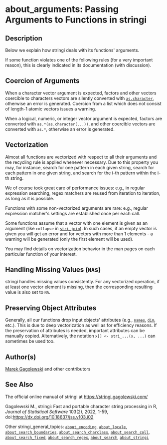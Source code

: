 # about_arguments: Passing Arguments to Functions in <span class="pkg">stringi</span>

## Description

Below we explain how <span class="pkg">stringi</span> deals with its functions\' arguments.

If some function violates one of the following rules (for a very important reason), this is clearly indicated in its documentation (with discussion).

## Coercion of Arguments

When a character vector argument is expected, factors and other vectors coercible to characters vectors are silently converted with [`as.character`](https://stat.ethz.ch/R-manual/R-devel/library/base/html/character.html), otherwise an error is generated. Coercion from a list which does not consist of length-1 atomic vectors issues a warning.

When a logical, numeric, or integer vector argument is expected, factors are converted with `as.*(as.character(...))`, and other coercible vectors are converted with `as.*`, otherwise an error is generated.

## Vectorization

Almost all functions are vectorized with respect to all their arguments and the recycling rule is applied whenever necessary. Due to this property you may, for instance, search for one pattern in each given string, search for each pattern in one given string, and search for the i-th pattern within the i-th string.

We of course took great care of performance issues: e.g., in regular expression searching, regex matchers are reused from iteration to iteration, as long as it is possible.

Functions with some non-vectorized arguments are rare: e.g., regular expression matcher\'s settings are established once per each call.

Some functions assume that a vector with one element is given as an argument (like `collapse` in [`stri_join`](stri_join.md)). In such cases, if an empty vector is given you will get an error and for vectors with more than 1 elements - a warning will be generated (only the first element will be used).

You may find details on vectorization behavior in the man pages on each particular function of your interest.

## Handling Missing Values (`NA`s)

<span class="pkg">stringi</span> handles missing values consistently. For any vectorized operation, if at least one vector element is missing, then the corresponding resulting value is also set to `NA`.

## Preserving Object Attributes

Generally, all our functions drop input objects\' attributes (e.g., [`names`](https://stat.ethz.ch/R-manual/R-devel/library/base/html/names.html), [`dim`](https://stat.ethz.ch/R-manual/R-devel/library/base/html/dim.html), etc.). This is due to deep vectorization as well as for efficiency reasons. If the preservation of attributes is needed, important attributes can be manually copied. Alternatively, the notation `x[] <- stri_...(x, ...)` can sometimes be used too.

## Author(s)

[Marek Gagolewski](https://www.gagolewski.com/) and other contributors

## See Also

The official online manual of <span class="pkg">stringi</span> at <https://stringi.gagolewski.com/>

Gagolewski M., <span class="pkg">stringi</span>: Fast and portable character string processing in R, *Journal of Statistical Software* 103(2), 2022, 1-59, doi:<https://dx.doi.org/10.18637/jss.v103.i02>

Other stringi_general_topics: [`about_encoding`](about_encoding.md), [`about_locale`](about_locale.md), [`about_search_boundaries`](about_search_boundaries.md), [`about_search_charclass`](about_search_charclass.md), [`about_search_coll`](about_search_coll.md), [`about_search_fixed`](about_search_fixed.md), [`about_search_regex`](about_search_regex.md), [`about_search`](about_search.md), [`about_stringi`](about_stringi.md)
